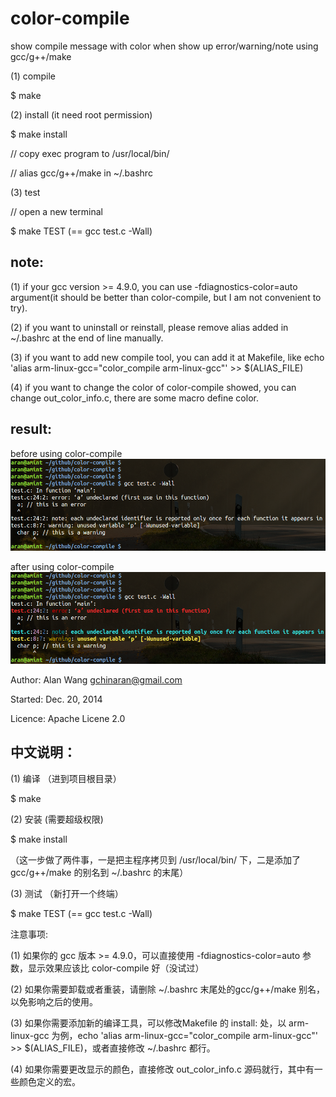 color-compile
=============

show compile message with color when show up error/warning/note using gcc/g++/make

(1) compile

$ make

(2) install (it need root permission)

$ make install

// copy exec program to /usr/local/bin/

// alias gcc/g++/make in ~/.bashrc

(3) test

// open a new terminal

$ make TEST (== gcc test.c -Wall)

note:
-----
(1) if your gcc version >= 4.9.0, you can use -fdiagnostics-color=auto argument(it should be better than color-compile, but I am not convenient to try).

(2) if you want to uninstall or reinstall, please remove alias added in ~/.bashrc at the end of line manually.

(3) if you want to add new compile tool, you can add it at Makefile, like echo 'alias arm-linux-gcc="color_compile arm-linux-gcc"' >> $(ALIAS_FILE)

(4) if you want to change the color of color-compile showed, you can change out_color_info.c, there are some macro define color.

result:
-------
before using color-compile
![before using color-compile](https://github.com/chinaran/my-pictures/blob/master/color-compile/before.png)

after using color-compile
![after using color-compile](https://github.com/chinaran/my-pictures/blob/master/color-compile/after.png)

Author: Alan Wang <gchinaran@gmail.com>

Started: Dec. 20, 2014

Licence: Apache Licene 2.0

中文说明：
---------
(1) 编译 （进到项目根目录）

$ make

(2) 安装 (需要超级权限)

$ make install

（这一步做了两件事，一是把主程序拷贝到 /usr/local/bin/ 下，二是添加了 gcc/g++/make 的别名到 ~/.bashrc 的末尾）

(3) 测试 （新打开一个终端）

$ make TEST  (== gcc test.c -Wall)

注意事项:

(1) 如果你的 gcc 版本 >= 4.9.0，可以直接使用 -fdiagnostics-color=auto 参数，显示效果应该比 color-compile 好（没试过）

(2) 如果你需要卸载或者重装，请删除 ~/.bashrc 末尾处的gcc/g++/make 别名，以免影响之后的使用。

(3) 如果你需要添加新的编译工具，可以修改Makefile 的 install: 处，以 arm-linux-gcc 为例，echo 'alias arm-linux-gcc="color_compile arm-linux-gcc"' >> $(ALIAS_FILE)，或者直接修改 ~/.bashrc 都行。

(4) 如果你需要更改显示的颜色，直接修改 out_color_info.c 源码就行，其中有一些颜色定义的宏。
